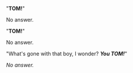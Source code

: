 "**TOM!**"

No answer.

"**TOM!**"

No answer.

"What's gone with that boy, I wonder? _**You TOM!**_"

_No answer._

